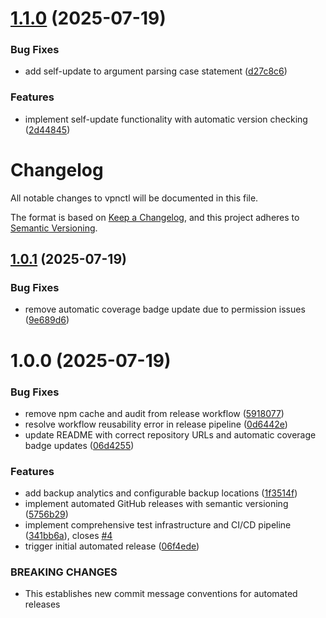 # [1.1.0](https://github.com/cdds-ab/vpnctl/compare/v1.0.1...v1.1.0) (2025-07-19)


### Bug Fixes

* add self-update to argument parsing case statement ([d27c8c6](https://github.com/cdds-ab/vpnctl/commit/d27c8c68625606a8c5f298ac6c6c5eba63506993))


### Features

* implement self-update functionality with automatic version checking ([2d44845](https://github.com/cdds-ab/vpnctl/commit/2d448451b0e15881e220802ca6fcf1ce658c2aa0))

# Changelog

All notable changes to vpnctl will be documented in this file.

The format is based on [Keep a Changelog](https://keepachangelog.com/en/1.0.0/),
and this project adheres to [Semantic Versioning](https://semver.org/spec/v2.0.0.html).

## [1.0.1](https://github.com/cdds-ab/vpnctl/compare/v1.0.0...v1.0.1) (2025-07-19)


### Bug Fixes

* remove automatic coverage badge update due to permission issues ([9e689d6](https://github.com/cdds-ab/vpnctl/commit/9e689d65f9340d16037d183e4e00d28f6e0ca0ae))

# 1.0.0 (2025-07-19)


### Bug Fixes

* remove npm cache and audit from release workflow ([5918077](https://github.com/cdds-ab/vpnctl/commit/5918077fa22714b4b945ed616fabe3c04453177b))
* resolve workflow reusability error in release pipeline ([0d6442e](https://github.com/cdds-ab/vpnctl/commit/0d6442e154126a292eb18e1844f8fdecd14b53ff))
* update README with correct repository URLs and automatic coverage badge updates ([06d4255](https://github.com/cdds-ab/vpnctl/commit/06d425553a442934efc82767536da899f95f3b73))


### Features

* add backup analytics and configurable backup locations ([1f3514f](https://github.com/cdds-ab/vpnctl/commit/1f3514f479f450fbeda15d5246d23e1bf38c86fb))
* implement automated GitHub releases with semantic versioning ([5756b29](https://github.com/cdds-ab/vpnctl/commit/5756b292bdadf7c44a5675aabe94c738e1097041))
* implement comprehensive test infrastructure and CI/CD pipeline ([341bb6a](https://github.com/cdds-ab/vpnctl/commit/341bb6a9b3b59788333d6533a09227ca4717ee26)), closes [#4](https://github.com/cdds-ab/vpnctl/issues/4)
* trigger initial automated release ([06f4ede](https://github.com/cdds-ab/vpnctl/commit/06f4ede12f055bb7ec1fb6500486e8ebaa4b6b16))


### BREAKING CHANGES

* This establishes new commit message conventions for automated releases
